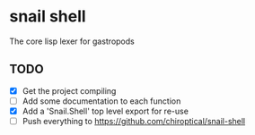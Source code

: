 # snail shell

The core lisp lexer for gastropods

## TODO

- [x] Get the project compiling
- [ ] Add some documentation to each function
- [x] Add a 'Snail.Shell' top level export for re-use
- [ ] Push everything to https://github.com/chiroptical/snail-shell
